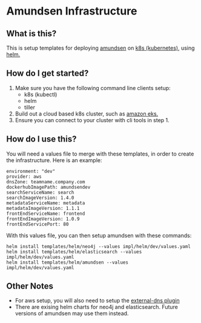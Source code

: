# Amundsen Infrastructure

## What is this?
This is setup templates for deploying [amundsen](https://github.com/lyft/amundsen) on [k8s (kubernetes)](https://kubernetes.io/), using [helm.](https://helm.sh/) 

## How do I get started?
1. Make sure you have the following command line clients setup:
    - k8s (kubectl)
    - helm
    - tiller
2. Build out a cloud based k8s cluster, such as [amazon eks.](https://aws.amazon.com/eks/)
3. Ensure you can connect to your cluster with cli tools in step 1.

## How do I use this?
You will need a values file to merge with these templates, in order to create the infrastructure. Here is an example:
```
environment: "dev"
provider: aws
dnsZone: teamname.company.com
dockerhubImagePath: amundsendev
searchServiceName: search
searchImageVersion: 1.4.0
metadataServiceName: metadata
metadataImageVersion: 1.1.1
frontEndServiceName: frontend
frontEndImageVersion: 1.0.9
frontEndServicePort: 80
```

With this values file, you can then setup amundsen with these commands:
```
helm install templates/helm/neo4j --values impl/helm/dev/values.yaml
helm install templates/helm/elasticsearch --values impl/helm/dev/values.yaml
helm install templates/helm/amundsen --values impl/helm/dev/values.yaml
```

## Other Notes
* For aws setup, you will also need to setup the [external-dns plugin](https://github.com/kubernetes-incubator/external-dns)
* There are exising helm charts for neo4j and elasticsearch. Future versions of amundsen may use them instead. 